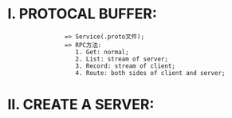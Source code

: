 # I. PROTOCAL BUFFER: 
                    => Service(.proto文件);
                    => RPC方法:
                       1. Get: normal;
                       2. List: stream of server;
                       3. Record: stream of client;
                       4. Route: both sides of client and server;

# II. CREATE A SERVER: 
                    
